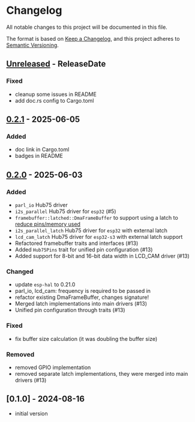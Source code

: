 # Changelog

All notable changes to this project will be documented in this file.

The format is based on [Keep a Changelog](https://keepachangelog.com/en/1.0.0/),
and this project adheres to [Semantic Versioning](https://semver.org/spec/v2.0.0.html).

<!-- next-header -->

## [Unreleased] - ReleaseDate

### Fixed

- cleanup some issues in README
- add doc.rs config to Cargo.toml

## [0.2.1] - 2025-06-05

### Added

- doc link in Cargo.toml
- badges in README

## [0.2.0] - 2025-06-03

### Added

- `parl_io` Hub75 driver
- `i2s_parallel` Hub75 driver for `esp32` (#5)
- `framebuffer::latched::DmaFrameBuffer` to support using a latch to [reduce pins/memory used](https://github.com/pixelmatix/SmartMatrix/blob/master/extras/hardware/ESP32/SmartLEDShield_ESP32_V0_sch.pdf)
- `i2s_parallel_latch` Hub75 driver for `esp32` with external latch
- `lcd_cam_latch` Hub75 driver for `esp32-s3` with external latch support
- Refactored framebuffer traits and interfaces (#13)
- Added `Hub75Pins` trait for unified pin configuration (#13)
- Added support for 8-bit and 16-bit data width in LCD_CAM driver (#13)

### Changed

- update `esp-hal` to 0.21.0
- parl_io, lcd_cam: frequency is required to be passed in
- refactor existing DmaFrameBuffer, changes signature!
- Merged latch implementations into main drivers (#13)
- Unified pin configuration through traits (#13)

### Fixed

- fix buffer size calculation (it was doubling the buffer size)

### Removed

- removed GPIO implementation
- removed separate latch implementations, they were merged into main drivers (#13)

## [0.1.0] - 2024-08-16

- initial version

<!-- next-url -->
[Unreleased]: https://github.com/liebman/esp-hub75/compare/v0.2.1...HEAD
[0.2.1]: https://github.com/liebman/esp-hub75/compare/v0.2.0...v0.2.1
[0.2.0]: https://github.com/liebman/esp-hub75/compare/v0.1.0...v0.2.0
